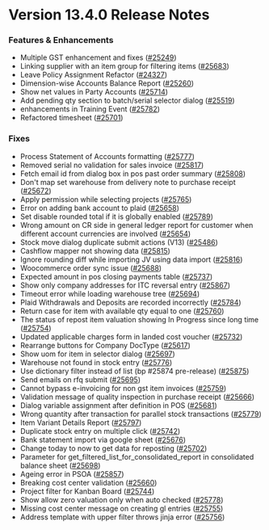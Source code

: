 # Version 13.4.0 Release Notes

### Features & Enhancements

- Multiple GST enhancement and fixes ([#25249](https://github.com/saashqdev/erpnexus/pull/25249))
- Linking supplier with an item group for filtering items ([#25683](https://github.com/saashqdev/erpnexus/pull/25683))
- Leave Policy Assignment Refactor ([#24327](https://github.com/saashqdev/erpnexus/pull/24327))
- Dimension-wise Accounts Balance Report ([#25260](https://github.com/saashqdev/erpnexus/pull/25260))
- Show net values in Party Accounts ([#25714](https://github.com/saashqdev/erpnexus/pull/25714))
- Add pending qty section to batch/serial selector dialog ([#25519](https://github.com/saashqdev/erpnexus/pull/25519))
- enhancements in Training Event ([#25782](https://github.com/saashqdev/erpnexus/pull/25782))
- Refactored timesheet ([#25701](https://github.com/saashqdev/erpnexus/pull/25701))

### Fixes

- Process Statement of Accounts formatting ([#25777](https://github.com/saashqdev/erpnexus/pull/25777))
- Removed serial no validation for sales invoice ([#25817](https://github.com/saashqdev/erpnexus/pull/25817))
- Fetch email id from dialog box in pos past order summary ([#25808](https://github.com/saashqdev/erpnexus/pull/25808))
- Don't map set warehouse from delivery note to purchase receipt ([#25672](https://github.com/saashqdev/erpnexus/pull/25672))
- Apply permission while selecting projects ([#25765](https://github.com/saashqdev/erpnexus/pull/25765))
- Error on adding bank account to plaid ([#25658](https://github.com/saashqdev/erpnexus/pull/25658))
- Set disable rounded total if it is globally enabled ([#25789](https://github.com/saashqdev/erpnexus/pull/25789))
- Wrong amount on CR side in general ledger report for customer when different account currencies are involved ([#25654](https://github.com/saashqdev/erpnexus/pull/25654))
- Stock move dialog duplicate submit actions (V13) ([#25486](https://github.com/saashqdev/erpnexus/pull/25486))
- Cashflow mapper not showing data ([#25815](https://github.com/saashqdev/erpnexus/pull/25815))
- Ignore rounding diff while importing JV using data import ([#25816](https://github.com/saashqdev/erpnexus/pull/25816))
- Woocommerce order sync issue ([#25688](https://github.com/saashqdev/erpnexus/pull/25688))
- Expected amount in pos closing payments table ([#25737](https://github.com/saashqdev/erpnexus/pull/25737))
- Show only company addresses for ITC reversal entry ([#25867](https://github.com/saashqdev/erpnexus/pull/25867))
- Timeout error while loading warehouse tree ([#25694](https://github.com/saashqdev/erpnexus/pull/25694))
- Plaid Withdrawals and Deposits are recorded incorrectly ([#25784](https://github.com/saashqdev/erpnexus/pull/25784))
- Return case for item with available qty equal to one ([#25760](https://github.com/saashqdev/erpnexus/pull/25760))
- The status of repost item valuation showing In Progress since long time ([#25754](https://github.com/saashqdev/erpnexus/pull/25754))
- Updated applicable charges form in landed cost voucher ([#25732](https://github.com/saashqdev/erpnexus/pull/25732))
- Rearrange buttons for Company DocType ([#25617](https://github.com/saashqdev/erpnexus/pull/25617))
- Show uom for item in selector dialog ([#25697](https://github.com/saashqdev/erpnexus/pull/25697))
- Warehouse not found in stock entry ([#25776](https://github.com/saashqdev/erpnexus/pull/25776))
- Use dictionary filter instead of list (bp #25874 pre-release) ([#25875](https://github.com/saashqdev/erpnexus/pull/25875))
- Send emails on rfq submit ([#25695](https://github.com/saashqdev/erpnexus/pull/25695))
- Cannot bypass e-invoicing for non gst item invoices ([#25759](https://github.com/saashqdev/erpnexus/pull/25759))
- Validation message of quality inspection in purchase receipt ([#25666](https://github.com/saashqdev/erpnexus/pull/25666))
- Dialog variable assignment after definition in POS ([#25681](https://github.com/saashqdev/erpnexus/pull/25681))
- Wrong quantity after transaction for parallel stock transactions ([#25779](https://github.com/saashqdev/erpnexus/pull/25779))
- Item Variant Details Report ([#25797](https://github.com/saashqdev/erpnexus/pull/25797))
- Duplicate stock entry on multiple click ([#25742](https://github.com/saashqdev/erpnexus/pull/25742))
- Bank statement import via google sheet ([#25676](https://github.com/saashqdev/erpnexus/pull/25676))
- Change today to now to get data for reposting ([#25702](https://github.com/saashqdev/erpnexus/pull/25702))
- Parameter for get_filtered_list_for_consolidated_report in consolidated balance sheet ([#25698](https://github.com/saashqdev/erpnexus/pull/25698))
- Ageing error in PSOA ([#25857](https://github.com/saashqdev/erpnexus/pull/25857))
- Breaking cost center validation ([#25660](https://github.com/saashqdev/erpnexus/pull/25660))
- Project filter for Kanban Board ([#25744](https://github.com/saashqdev/erpnexus/pull/25744))
- Show allow zero valuation only when auto checked ([#25778](https://github.com/saashqdev/erpnexus/pull/25778))
- Missing cost center message on creating gl entries ([#25755](https://github.com/saashqdev/erpnexus/pull/25755))
- Address template with upper filter throws jinja error ([#25756](https://github.com/saashqdev/erpnexus/pull/25756))
